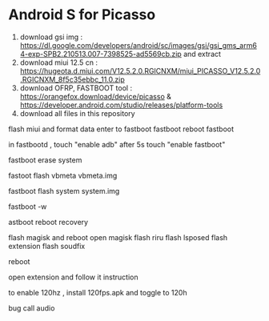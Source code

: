 # Android S for Picasso

1. download gsi img : https://dl.google.com/developers/android/sc/images/gsi/gsi_gms_arm64-exp-SPB2.210513.007-7398525-ad5569cb.zip and extract 
2. download miui 12.5 cn : https://hugeota.d.miui.com/V12.5.2.0.RGICNXM/miui_PICASSO_V12.5.2.0.RGICNXM_8f5c35ebbc_11.0.zip
3. download OFRP, FASTBOOT tool : https://orangefox.download/device/picasso & https://developer.android.com/studio/releases/platform-tools
4. download all files in this repository

  flash miui and format data
  enter to fastboot
fastboot reboot fastboot

in fastbootd , touch "enable adb" after 5s touch "enable fastboot"

fastboot erase system

fastoot flash vbmeta vbmeta.img

fastboot flash system system.img

fastboot -w

astboot reboot recovery

  flash magisk and reboot
 open magisk 
 flash riru
 flash lsposed
 flash extension
 flash soudfix
 
 reboot
 
 open extension and follow it instruction
 
 to enable 120hz , install 120fps.apk and toggle to 120h
 
 bug call audio
